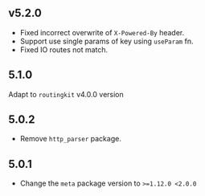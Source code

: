 ## v5.2.0

- Fixed incorrect overwrite of `X-Powered-By` header.
- Support use single params of key using `useParam` fn.
- Fixed IO routes not match.

## 5.1.0

Adapt to `routingkit` v4.0.0 version

## 5.0.2

- Remove `http_parser` package.

## 5.0.1

- Change the `meta` package version to `>=1.12.0 <2.0.0`
